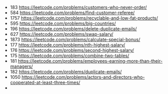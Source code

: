 - 183 https://leetcode.com/problems/customers-who-never-order/
- 584 https://leetcode.com/problems/find-customer-referee/
- 1757 https://leetcode.com/problems/recyclable-and-low-fat-products/
- 595 https://leetcode.com/problems/big-countries/
- 196 https://leetcode.com/problems/delete-duplicate-emails/
- 627 https://leetcode.com/problems/swap-salary/
- 1873 https://leetcode.com/problems/calculate-special-bonus/
- 177 https://leetcode.com/problems/nth-highest-salary/
- 176 https://leetcode.com/problems/second-highest-salary/
- 175 https://leetcode.com/problems/combine-two-tables/
- 181 https://leetcode.com/problems/employees-earning-more-than-their-managers/
- 182 https://leetcode.com/problems/duplicate-emails/
- 1050 https://leetcode.com/problems/actors-and-directors-who-cooperated-at-least-three-times/
-
